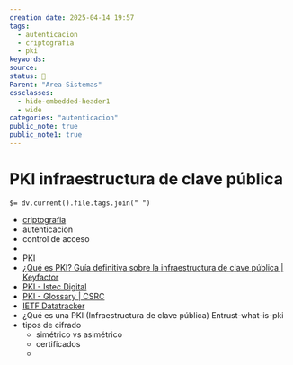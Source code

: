 ```yaml
---
creation date: 2025-04-14 19:57
tags:
  - autenticacion
  - criptografia
  - pki
keywords: 
source: 
status: 📌
Parent: "Area-Sistemas"
cssclasses:
  - hide-embedded-header1
  - wide
categories: "autenticacion"
public_note: true
public_note1: true
---
```

# PKI infraestructura de clave pública
`$= dv.current().file.tags.join(" ")`

- [criptografia](/Projects/Autenticacion/criptografia.md)  
- autenticacion
- control de acceso
- 
- PKI
- [¿Qué es PKI? Guía definitiva sobre la infraestructura de clave pública | Keyfactor](https://www.keyfactor.com/es/education-center/what-is-pki/) 
- [PKI - Istec Digital](https://www.istecdigital.es/certipedia/pki/) 
- [PKI - Glossary | CSRC](https://csrc.nist.gov/glossary/term/pki) 
-  [IETF Datatracker](https://datatracker.ietf.org/) 
- ¿Qué es una PKI (Infraestructura de clave pública)  Entrust-what-is-pki
- tipos de  cifrado
	- simétrico vs asimétrico
	- certificados
	- 